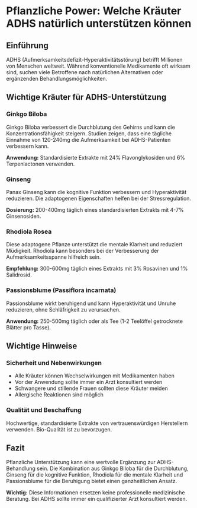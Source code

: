 # Pflanzliche Power: Welche Kräuter ADHS natürlich unterstützen können

## Einführung

ADHS (Aufmerksamkeitsdefizit-Hyperaktivitätsstörung) betrifft Millionen von Menschen weltweit. Während konventionelle Medikamente oft wirksam sind, suchen viele Betroffene nach natürlichen Alternativen oder ergänzenden Behandlungsmöglichkeiten.

## Wichtige Kräuter für ADHS-Unterstützung

### Ginkgo Biloba
Ginkgo Biloba verbessert die Durchblutung des Gehirns und kann die Konzentrationsfähigkeit steigern. Studien zeigen, dass eine tägliche Einnahme von 120-240mg die Aufmerksamkeit bei ADHS-Patienten verbessern kann.

**Anwendung:** Standardisierte Extrakte mit 24% Flavonglykosiden und 6% Terpenlactonen verwenden.

### Ginseng
Panax Ginseng kann die kognitive Funktion verbessern und Hyperaktivität reduzieren. Die adaptogenen Eigenschaften helfen bei der Stressregulation.

**Dosierung:** 200-400mg täglich eines standardisierten Extrakts mit 4-7% Ginsenosiden.

### Rhodiola Rosea
Diese adaptogene Pflanze unterstützt die mentale Klarheit und reduziert Müdigkeit. Rhodiola kann besonders bei der Verbesserung der Aufmerksamkeitsspanne hilfreich sein.

**Empfehlung:** 300-600mg täglich eines Extrakts mit 3% Rosavinen und 1% Salidrosid.

### Passionsblume (Passiflora incarnata)
Passionsblume wirkt beruhigend und kann Hyperaktivität und Unruhe reduzieren, ohne Schläfrigkeit zu verursachen.

**Anwendung:** 250-500mg täglich oder als Tee (1-2 Teelöffel getrocknete Blätter pro Tasse).

## Wichtige Hinweise

### Sicherheit und Nebenwirkungen
- Alle Kräuter können Wechselwirkungen mit Medikamenten haben
- Vor der Anwendung sollte immer ein Arzt konsultiert werden
- Schwangere und stillende Frauen sollten diese Kräuter meiden
- Allergische Reaktionen sind möglich

### Qualität und Beschaffung
Hochwertige, standardisierte Extrakte von vertrauenswürdigen Herstellern verwenden. Bio-Qualität ist zu bevorzugen.

## Fazit

Pflanzliche Unterstützung kann eine wertvolle Ergänzung zur ADHS-Behandlung sein. Die Kombination aus Ginkgo Biloba für die Durchblutung, Ginseng für die kognitive Funktion, Rhodiola für die mentale Klarheit und Passionsblume für die Beruhigung bietet einen ganzheitlichen Ansatz.

**Wichtig:** Diese Informationen ersetzen keine professionelle medizinische Beratung. Bei ADHS sollte immer ein qualifizierter Arzt konsultiert werden.
